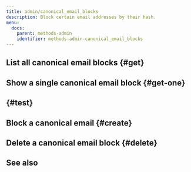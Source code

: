 ```yaml
---
title: admin/canonical_email_blocks
description: Block certain email addresses by their hash.
menu:
  docs:
    parent: methods-admin
    identifier: methods-admin-canonical_email_blocks
---
```


## List all canonical email blocks {#get}

## Show a single canonical email block {#get-one}

## {#test}

## Block a canonical email {#create}

## Delete a canonical email block {#delete}

## See also